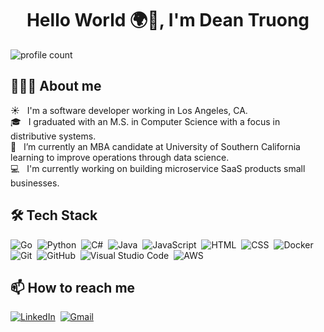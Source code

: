 <h1 align="center">Hello World 🌍👋, I'm Dean Truong</h1> 

![profile count](https://komarev.com/ghpvc/?username=dtruong8&color=red)



## 👨🏻‍💻 About me
 ☀️ &nbsp; I'm a software developer working in Los Angeles, CA. \
 🎓 &nbsp; I graduated with an M.S. in Computer Science with a focus in distributive systems. \
🌱 &nbsp; I’m currently an MBA candidate at University of Southern California learning to improve operations through data science. \
💻 &nbsp;  I'm currently working on building microservice SaaS products small businesses.





## 🛠 Tech Stack
![Go](https://img.shields.io/badge/-Go-05122A?style=flat&logo=go)&nbsp;
![Python](https://img.shields.io/badge/-Python-05122A?style=flat&logo=python)&nbsp;
![C#](https://img.shields.io/badge/C%23-05122A?style=flat&logo=c-sharp)&nbsp;
![Java](https://img.shields.io/badge/-Java-05122A?style=flat&logo=java)&nbsp;
![JavaScript](https://img.shields.io/badge/-JavaScript-05122A?style=flat&logo=javascript)&nbsp;
![HTML](https://img.shields.io/badge/-HTML-05122A?style=flat&logo=HTML5)&nbsp;
![CSS](https://img.shields.io/badge/-CSS-05122A?style=flat&logo=CSS3&logoColor=1572B6)&nbsp;
![Docker](https://img.shields.io/badge/-Docker-05122A?style=flat&logo=docker)&nbsp;
![Git](https://img.shields.io/badge/-Git-05122A?style=flat&logo=git)&nbsp;
![GitHub](https://img.shields.io/badge/-GitHub-05122A?style=flat&logo=github)&nbsp;
![Visual Studio Code](https://img.shields.io/badge/-Visual%20Studio%20Code-05122A?style=flat&logo=visual-studio-code&logoColor=007ACC)&nbsp;
![AWS](https://img.shields.io/badge/-AWS-05122A?style=flat&logo=amazon-aws)&nbsp;


## 📫  How to reach me
<a href="https://www.linkedin.com/in/dtruong7/"><img alt="LinkedIn" src="https://img.shields.io/badge/linkedin%20-%230077B5.svg?&style=flat&logo=linkedin&logoColor=white"/></a>&nbsp;
<a href="mailto:deantruo@usc.edu"><img alt="Gmail" src="https://img.shields.io/badge/Gmail-D14836?style=flat&logo=gmail&logoColor=white" /></a> &nbsp;